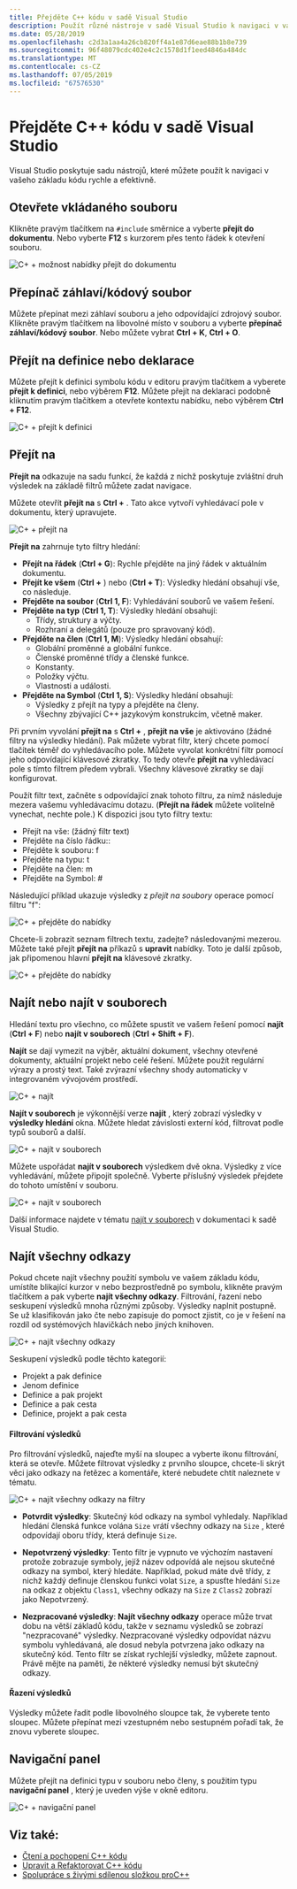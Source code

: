 ```yaml
---
title: Přejděte C++ kódu v sadě Visual Studio
description: Použít různé nástroje v sadě Visual Studio k navigaci v vaše C++ základu kódu.
ms.date: 05/28/2019
ms.openlocfilehash: c2d3a1aa4a26cb820ff4a1e87d6eae88b1b8e739
ms.sourcegitcommit: 96f48079cdc402e4c2c1578d1f1eed4846a484dc
ms.translationtype: MT
ms.contentlocale: cs-CZ
ms.lasthandoff: 07/05/2019
ms.locfileid: "67576530"
---
```

# <a name="navigate-c-code-in-visual-studio"></a>Přejděte C++ kódu v sadě Visual Studio

Visual Studio poskytuje sadu nástrojů, které můžete použít k navigaci v vašeho základu kódu rychle a efektivně.

## <a name="open-an-included-file"></a>Otevřete vkládaného souboru

Klikněte pravým tlačítkem na `#include` směrnice a vyberte **přejít do dokumentu**. Nebo vyberte **F12** s kurzorem přes tento řádek k otevření souboru.

![C&#43; &#43; možnost nabídky přejít do dokumentu](../ide/media/go-to-document.png "přejít do dokumentu")

## <a name="toggle-headercode-file"></a>Přepínač záhlaví/kódový soubor

Můžete přepínat mezi záhlaví souboru a jeho odpovídající zdrojový soubor. Klikněte pravým tlačítkem na libovolné místo v souboru a vyberte **přepínač záhlaví/kódový soubor**. Nebo můžete vybrat **Ctrl + K**, **Ctrl + O**.

## <a name="go-to-definitiondeclaration"></a>Přejít na definice nebo deklarace

Můžete přejít k definici symbolu kódu v editoru pravým tlačítkem a vyberete **přejít k definici**, nebo výběrem **F12**. Můžete přejít na deklaraci podobně kliknutím pravým tlačítkem a otevřete kontextu nabídku, nebo výběrem **Ctrl + F12**.

![C&#43; &#43; přejít k definici](../ide/media/go-to-def.png "přejít k definici")

## <a name="go-to"></a>Přejít na

**Přejít na** odkazuje na sadu funkcí, že každá z nichž poskytuje zvláštní druh výsledek na základě filtrů můžete zadat navigace. 

Můžete otevřít **přejít na** s **Ctrl +** . Tato akce vytvoří vyhledávací pole v dokumentu, který upravujete.

![C&#43; &#43; přejít na](../ide/media/go-to-cpp.png "přejít na")

**Přejít na** zahrnuje tyto filtry hledání:

- **Přejít na řádek** (**Ctrl + G**): Rychle přejděte na jiný řádek v aktuálním dokumentu.
- **Přejít ke všem** (**Ctrl +** ) nebo (**Ctrl + T**): Výsledky hledání obsahují vše, co následuje.
- **Přejděte na soubor** (**Ctrl 1, F**): Vyhledávání souborů ve vašem řešení.
- **Přejděte na typ** (**Ctrl 1, T**): Výsledky hledání obsahují:
  - Třídy, struktury a výčty.
  - Rozhraní a delegátů (pouze pro spravovaný kód).
- **Přejděte na člen** (**Ctrl 1, M**): Výsledky hledání obsahují:
  - Globální proměnné a globální funkce.
  - Členské proměnné třídy a členské funkce.
  - Konstanty.
  - Položky výčtu.
  - Vlastnosti a události.
- **Přejděte na Symbol** (**Ctrl 1, S**): Výsledky hledání obsahují:
  - Výsledky z přejít na typy a přejděte na členy.
  - Všechny zbývající C++ jazykovým konstrukcím, včetně maker.

Při prvním vyvolání **přejít na** s **Ctrl +** , **přejít na vše** je aktivováno (žádné filtry na výsledky hledání). Pak můžete vybrat filtr, který chcete pomocí tlačítek téměř do vyhledávacího pole. Můžete vyvolat konkrétní filtr pomocí jeho odpovídající klávesové zkratky. To tedy otevře **přejít na** vyhledávací pole s tímto filtrem předem vybrali. Všechny klávesové zkratky se dají konfigurovat.

Použít filtr text, začněte s odpovídající znak tohoto filtru, za nímž následuje mezera vašemu vyhledávacímu dotazu. (**Přejít na řádek** můžete volitelně vynechat, nechte pole.) K dispozici jsou tyto filtry textu:

- Přejít na vše: (žádný filtr text)
- Přejděte na číslo řádku::
- Přejděte k souboru: f
- Přejděte na typu: t
- Přejděte na člen: m
- Přejděte na Symbol: #

Následující příklad ukazuje výsledky z *přejít na soubory* operace pomocí filtru "f":

![C&#43; &#43; přejděte do nabídky](../ide/media/vs2017-go-to-results.png "přejděte do nabídky")

Chcete-li zobrazit seznam filtrech textu, zadejte? následovanými mezerou. Můžete také přejít **přejít na** příkazů s **upravit** nabídky. Toto je další způsob, jak připomenou hlavní **přejít na** klávesové zkratky.

![C&#43; &#43; přejděte do nabídky](../ide/media/go-to-menu-cpp.png "přejděte do nabídky")

## <a name="find-or-find-in-files"></a>Najít nebo najít v souborech

Hledání textu pro všechno, co můžete spustit ve vašem řešení pomocí **najít** (**Ctrl + F**) nebo **najít v souborech** (**Ctrl + Shift + F**).

**Najít** se dají vymezit na výběr, aktuální dokument, všechny otevřené dokumenty, aktuální projekt nebo celé řešení. Můžete použít regulární výrazy a prostý text. Také zvýrazní všechny shody automaticky v integrovaném vývojovém prostředí.

![C&#43; &#43; najít](../ide/media/find-cpp.png "najít")

**Najít v souborech** je výkonnější verze **najít** , který zobrazí výsledky v **výsledky hledání** okna. Můžete hledat závislosti externí kód, filtrovat podle typů souborů a další. 

![C&#43; &#43; najít v souborech](../ide/media/find-in-files-cpp.png "najít v souborech")

Můžete uspořádat **najít v souborech** výsledkem dvě okna. Výsledky z více vyhledávání, můžete připojit společně. Vyberte příslušný výsledek přejdete do tohoto umístění v souboru.

![C&#43; &#43; najít v souborech](../ide/media/vs2017-find-in-files-results.png "najít v souborech")

Další informace najdete v tématu [najít v souborech](/visualstudio/ide/find-in-files) v dokumentaci k sadě Visual Studio.

## <a name="find-all-references"></a>Najít všechny odkazy

Pokud chcete najít všechny použití symbolu ve vašem základu kódu, umístíte blikající kurzor v nebo bezprostředně po symbolu, klikněte pravým tlačítkem a pak vyberte **najít všechny odkazy**. Filtrování, řazení nebo seskupení výsledků mnoha různými způsoby. Výsledky naplnit postupně. Se už klasifikován jako čte nebo zapisuje do pomoct zjistit, co je v řešení na rozdíl od systémových hlavičkách nebo jiných knihoven.

![C&#43; &#43; najít všechny odkazy](../ide/media/find-all-references-results-cpp.png "najít všechny odkazy")

Seskupení výsledků podle těchto kategorií:

- Projekt a pak definice
- Jenom definice
- Definice a pak projekt
- Definice a pak cesta
- Definice, projekt a pak cesta

 #### <a name="filter-results"></a>Filtrování výsledků

Pro filtrování výsledků, najeďte myší na sloupec a vyberte ikonu filtrování, která se otevře. Můžete filtrovat výsledky z prvního sloupce, chcete-li skrýt věci jako odkazy na řetězec a komentáře, které nebudete chtít naleznete v tématu.

![C&#43; &#43; najít všechny odkazy na filtry](../ide/media/find-all-references-filters-cpp.png "najít všechny odkazy na filtry")

- **Potvrdit výsledky**: Skutečný kód odkazy na symbol vyhledaly. Například hledání členská funkce volána `Size` vrátí všechny odkazy na `Size` , které odpovídají oboru třídy, která definuje `Size`.

- **Nepotvrzený výsledky**: Tento filtr je vypnuto ve výchozím nastavení protože zobrazuje symboly, jejíž název odpovídá ale nejsou skutečné odkazy na symbol, který hledáte. Například, pokud máte dvě třídy, z nichž každý definuje členskou funkci volat `Size`, a spusťte hledání `Size` na odkaz z objektu `Class1`, všechny odkazy na `Size` z `Class2` zobrazí jako Nepotvrzený.

- **Nezpracované výsledky**: **Najít všechny odkazy** operace může trvat dobu na větší základů kódu, takže v seznamu výsledků se zobrazí "nezpracované" výsledky. Nezpracované výsledky odpovídat názvu symbolu vyhledávaná, ale dosud nebyla potvrzena jako odkazy na skutečný kód. Tento filtr se získat rychlejší výsledky, můžete zapnout. Právě mějte na paměti, že některé výsledky nemusí být skutečný odkazy.

 #### <a name="sort-results"></a>Řazení výsledků

Výsledky můžete řadit podle libovolného sloupce tak, že vyberete tento sloupec. Můžete přepínat mezi vzestupném nebo sestupném pořadí tak, že znovu vyberete sloupec.

## <a name="navigation-bar"></a>Navigační panel

Můžete přejít na definici typu v souboru nebo členy, s použitím typu **navigační panel** , který je uveden výše v okně editoru.

![C&#43; &#43; navigační panel](../ide/media/navbar-cpp.png "navigační panel")

## <a name="see-also"></a>Viz také:

- [Čtení a pochopení C++ kódu](read-and-understand-code-cpp.md)</br>
- [Upravit a Refaktorovat C++ kódu](read-and-understand-code-cpp.md)</br>
- [Spolupráce s živými sdílenou složkou proC++](live-share-cpp.md)
